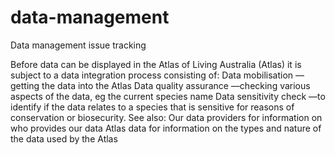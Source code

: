 data-management
===============

Data management issue tracking

Before data can be displayed in the Atlas of Living Australia (Atlas) it is subject to a data integration process consisting of:
  Data mobilisation —getting the data into the Atlas
  Data quality assurance —checking various aspects of the data, eg the current species name
  Data sensitivity check —to identify if the data relates to a species that is sensitive for reasons of conservation or biosecurity.
See also:
  Our data providers for information on who provides our data
  Atlas data for information on the types and nature of the data used by the Atlas
